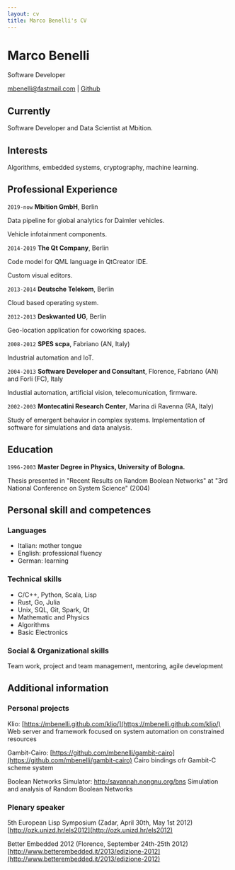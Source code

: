 ```yaml
---
layout: cv
title: Marco Benelli's CV
---
```

# Marco Benelli
Software Developer

<div id="webaddress">
<a href="mbenelli@fastmail.com">mbenelli@fastmail.com</a>
| <a href="http://github.com/mbenelli">Github</a>
</div>


## Currently

Software Developer and Data Scientist at Mbition.


## Interests

Algorithms, embedded systems, cryptography, machine learning.


## Professional Experience

`2019-now`
__Mbition GmbH__, Berlin

Data pipeline for global analytics for Daimler vehicles.

Vehicle infotainment components.

`2014-2019`
__The Qt Company__, Berlin

Code model for QML language in QtCreator IDE.

Custom visual editors.

`2013-2014`
__Deutsche Telekom__, Berlin

Cloud based operating system.

`2012-2013`
__Deskwanted UG__, Berlin

Geo-location application for coworking spaces.

`2008-2012`
__SPES scpa__, Fabriano (AN, Italy)

Industrial automation and IoT.

`2004-2013`
__Software Developer and Consultant__, Florence, Fabriano (AN) and Forli (FC), Italy

Industial automation, artificial vision, telecomunication, firmware.

`2002-2003`
__Montecatini Research Center__, Marina di Ravenna (RA, Italy)

Study of emergent behavior in complex systems. Implementation of software
for simulations and data analysis.

## Education

`1996-2003`
__Master Degree in Physics, University of Bologna.__

Thesis presented in "Recent Results on Random Boolean Networks" at
"3rd National Conference on System Science" (2004)

## Personal skill and competences

### Languages

  - Italian: mother tongue
  - English: professional fluency
  - German: learning
  
### Technical skills

  - C/C++, Python, Scala, Lisp
  - Rust, Go, Julia
  - Unix, SQL, Git, Spark, Qt
  - Mathematic and Physics
  - Algorithms
  - Basic Electronics
  
### Social & Organizational skills

Team work, project and team management, mentoring, agile development

## Additional information

### Personal projects

Klio: [https://mbenelli.github.com/klio/](https://mbenelli.github.com/klio/)
Web server and framework focused on system automation on constrained
resources

Gambit-Cairo: [https://github.com/mbenelli/gambit-cairo](https://github.com/mbenelli/gambit-cairo)
Cairo bindings ofr Gambit-C scheme system

Boolean Networks Simulator: [http:/savannah.nongnu.org/bns](http:/savannah.nongnu.org/bns)
Simulation and analysis of Random Boolean Networks

### Plenary speaker
5th European Lisp Symposium (Zadar, April 30th, May 1st 2012)
[http://ozk.unizd.hr/els2012](http://ozk.unizd.hr/els2012)

Better Embedded 2012 (Florence, September 24th-25th 2012)
[http://www.betterembedded.it/2013/edizione-2012](http://www.betterembedded.it/2013/edizione-2012)


<!-- ### Footer

Last updated: January 2021 -->


